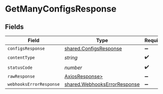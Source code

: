 # GetManyConfigsResponse


## Fields

| Field                                                                        | Type                                                                         | Required                                                                     | Description                                                                  |
| ---------------------------------------------------------------------------- | ---------------------------------------------------------------------------- | ---------------------------------------------------------------------------- | ---------------------------------------------------------------------------- |
| `configsResponse`                                                            | [shared.ConfigsResponse](../../models/shared/configsresponse.md)             | :heavy_minus_sign:                                                           | OK                                                                           |
| `contentType`                                                                | *string*                                                                     | :heavy_check_mark:                                                           | N/A                                                                          |
| `statusCode`                                                                 | *number*                                                                     | :heavy_check_mark:                                                           | N/A                                                                          |
| `rawResponse`                                                                | [AxiosResponse>](https://axios-http.com/docs/res_schema)                     | :heavy_minus_sign:                                                           | N/A                                                                          |
| `webhooksErrorResponse`                                                      | [shared.WebhooksErrorResponse](../../models/shared/webhookserrorresponse.md) | :heavy_minus_sign:                                                           | Error                                                                        |